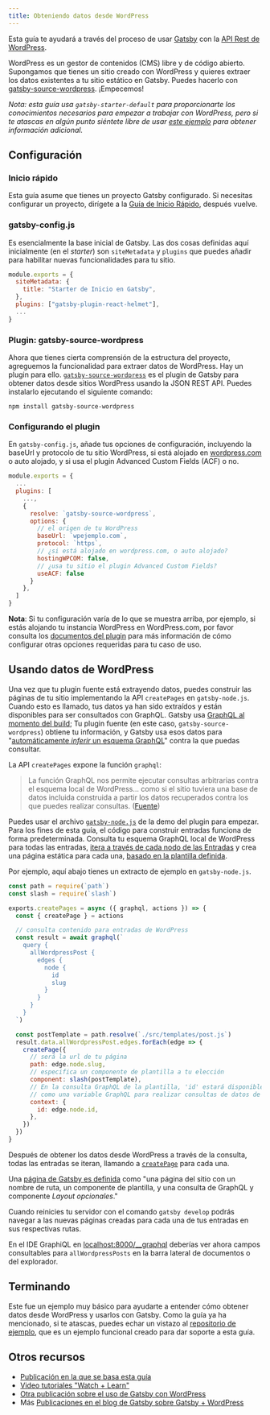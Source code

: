 ```yaml
---
title: Obteniendo datos desde WordPress
---
```


Esta guía te ayudará a través del proceso de usar [Gatsby](/) con la [API Rest de WordPress](https://developer.wordpress.org/rest-api/reference/).

WordPress es un gestor de contenidos (CMS) libre y de código abierto. Supongamos que tienes un sitio creado con WordPress y quieres extraer los datos existentes a tu sitio estático en Gatsby. Puedes hacerlo con [gatsby-source-wordpress](/packages/gatsby-source-wordpress/?=wordpress). ¡Empecemos!

_Nota: esta guía usa `gatsby-starter-default` para proporcionarte los conocimientos necesarios para empezar a trabajar con WordPress, pero si te atascas en algún punto siéntete libre de usar
[este ejemplo](https://github.com/gatsbyjs/gatsby/tree/master/examples/using-wordpress) para obtener información adicional._

## Configuración

### Inicio rápido

Esta guía asume que tienes un proyecto Gatsby configurado. Si necesitas configurar un proyecto, dirígete a la [Guía de Inicio Rápido](/docs/quick-start), después vuelve.

### gatsby-config.js

Es esencialmente la base inicial de Gatsby. Las dos cosas definidas aquí inicialmente (en el _starter_) son `siteMetadata` y `plugins` que puedes añadir para habilitar nuevas funcionalidades para tu sitio.

```javascript:title=gatsby-config.js
module.exports = {
  siteMetadata: {
    title: "Starter de Inicio en Gatsby",
  },
  plugins: ["gatsby-plugin-react-helmet"],
  ...
}
```

### Plugin: gatsby-source-wordpress

Ahora que tienes cierta comprensión de la estructura del proyecto, agreguemos la funcionalidad para extraer datos de WordPress. Hay un plugin para ello. [`gatsby-source-wordpress`](https://github.com/gatsbyjs/gatsby/tree/master/packages/gatsby-source-wordpress) es el plugin de Gatsby para obtener datos desde sitios WordPress usando la JSON REST API. Puedes instalarlo ejecutando el siguiente comando:

```shell
npm install gatsby-source-wordpress
```

### Configurando el plugin

En `gatsby-config.js`, añade tus opciones de configuración, incluyendo la baseUrl y protocolo de tu sitio WordPress, si está alojado en [wordpress.com](http://wordpress.com/) o auto alojado, y si usa el plugin Advanced Custom Fields (ACF) o no.

```javascript:title=gatsby-config.js
module.exports = {
  ...
  plugins: [
    ...,
    {
      resolve: `gatsby-source-wordpress`,
      options: {
        // el origen de tu WordPress
        baseUrl: `wpejemplo.com`,
        protocol: `https`,
        // ¿si está alojado en wordpress.com, o auto alojado?
        hostingWPCOM: false,
        // ¿usa tu sitio el plugin Advanced Custom Fields?
        useACF: false
      }
    },
  ]
}
```

**Nota**: Si tu configuración varía de lo que se muestra arriba, por ejemplo, si estás alojando tu instancia WordPress en WordPress.com, por favor consulta los [documentos del plugin](/packages/gatsby-source-wordpress/?=wordpre#how-to-use) para más información de cómo configurar otras opciones requeridas para tu caso de uso.

## Usando datos de WordPress

Una vez que tu plugin fuente está extrayendo datos, puedes construir las páginas de tu sitio implementando la API `createPages` en `gatsby-node.js`. Cuando esto es llamado, tus datos ya han sido extraídos y están disponibles para ser consultados con GraphQL. Gatsby usa [GraphQL al momento del build](/docs/querying-with-graphql/#how-does-graphql-and-gatsby-work-together); Tu plugin fuente (en este caso, `gatsby-source-wordpress`) obtiene tu información, y Gatsby usa esos datos para "[automáticamente _inferir_ un esquema GraphQL](/docs/querying-with-graphql/#how-does-graphql-and-gatsby-work-together)" contra la que puedas consultar.

La API `createPages` expone la función `graphql`:

> La función GraphQL nos permite ejecutar consultas arbitrarias contra el esquema local de WordPress... como si el sitio tuviera una base de datos incluida construida a partir los datos recuperados contra los que puedes realizar consultas. ([Fuente](https://github.com/gatsbyjs/gatsby/blob/master/examples/using-wordpress/gatsby-node.js#L15))

Puedes usar el archivo [`gatsby-node.js`](https://github.com/gatsbyjs/gatsby/blob/master/examples/using-wordpress/gatsby-node.js) de la demo del plugin para empezar. Para los fines de esta guía, el código para construir entradas funciona de forma predeterminada. Consulta tu esquema GraphQL local de WordPress para todas las entradas, [itera a través de cada nodo de las Entradas](/docs/programmatically-create-pages-from-data/) y crea una página estática para cada una, [basado en la plantilla definida](/docs/layout-components/).

Por ejemplo, aquí abajo tienes un extracto de ejemplo en `gatsby-node.js`.

```javascript:title=gatsby-node.js
const path = require(`path`)
const slash = require(`slash`)

exports.createPages = async ({ graphql, actions }) => {
  const { createPage } = actions

  // consulta contenido para entradas de WordPress
  const result = await graphql(`
    query {
      allWordpressPost {
        edges {
          node {
            id
            slug
          }
        }
      }
    }
  `)

  const postTemplate = path.resolve(`./src/templates/post.js`)
  result.data.allWordpressPost.edges.forEach(edge => {
    createPage({
      // será la url de tu página
      path: edge.node.slug,
      // especifica un componente de plantilla a tu elección
      component: slash(postTemplate),
      // En la consulta GraphQL de la plantilla, 'id' estará disponible
      // como una variable GraphQL para realizar consultas de datos de esta entrada.
      context: {
        id: edge.node.id,
      },
    })
  })
}
```

Después de obtener los datos desde WordPress a través de la consulta, todas las entradas se iteran, llamando a [`createPage`](/docs/actions/#createPage) para cada una.

Una [página de Gatsby es definida](/docs/api-specification/#concepts) como "una página del sitio con un nombre de ruta, un componente de plantilla, y una consulta de GraphQL y componente _Layout opcionales_."

Cuando reinicies tu servidor con el comando `gatsby develop` podrás navegar a las nuevas páginas creadas para cada una de tus entradas en sus respectivas rutas.

En el IDE GraphiQL en [localhost:8000/\_\_graphql](http://localhost:8000/__graphql) deberías ver ahora campos consultables para `allWordpressPosts` en la barra lateral de documentos o del explorador.

## Terminando

Este fue un ejemplo muy básico para ayudarte a entender cómo obtener datos desde WordPress y usarlos con Gatsby. Como
la guía ya ha mencionado, si te atascas, puedes echar un vistazo al
[repositorio de ejemplo](https://github.com/gatsbyjs/gatsby/tree/master/examples/using-wordpress), que es un ejemplo funcional
creado para dar soporte a esta guía.

## Otros recursos

- [Publicación en la que se basa esta guía](/blog/2018-01-22-getting-started-gatsby-and-wordpress/)
- [Video tutoriales "Watch + Learn"](http://watch-learn.com/series/gatsbyjs-wordpress)
- [Otra publicación sobre el uso de Gatsby con WordPress](https://indigotree.co.uk/how-use-wordpress-headless-cms/)
- Más [Publicaciones en el blog de Gatsby sobre Gatsby + WordPress](/blog/tags/wordpress/)